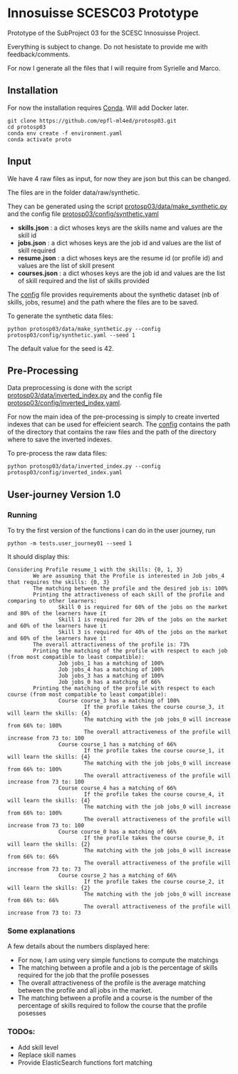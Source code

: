 # Innosuisse SCESC03 Prototype
Prototype of the SubProject 03 for the SCESC Innosuisse Project.

Everything is subject to change. Do not hesistate to provide me with feedback/comments.

For now I generate all the files that I will require from Syrielle and Marco.


## Installation

For now the installation requires [Conda](https://conda.io/projects/conda/en/latest/user-guide/install/index.html). Will add Docker later.

```shell script
git clone https://github.com/epfl-ml4ed/protosp03.git
cd protosp03
conda env create -f environment.yaml
conda activate proto
```

## Input
We have 4 raw files as input, for now they are json but this can be changed. 

The files are in the folder data/raw/synthetic. 

They can be generated using the script [protosp03/data/make_synthetic.py](protosp03/data/make_synthetic.py) and the config file [protosp03/config/synthetic.yaml](protosp03/config/synthetic.yaml)
- **skills.json** : a dict whoses keys are the skills name and values are the skill id 
- **jobs.json** : a dict whoses keys are the job id and values are the list of skill required
- **resume.json** : a dict whoses keys are the resume id (or profile id) and values are the list of skill present
- **courses.json** : a dict whoses keys are the job id and values are the list of skill required and the list of skills provided

The [config](protosp03/config/synthetic.yaml) file provides requirements about the synthetic dataset (nb of skills, jobs, resume) and the path where the files are to be saved.  

To generate the synthetic data files:  
```shell script
python protosp03/data/make_synthetic.py --config protosp03/config/synthetic.yaml --seed 1
```

The default value for the seed is 42. 

## Pre-Processing
Data preprocessing is done with the script [protosp03/data/inverted_index.py](protosp03/data/inverted_index.py) and the config file [protosp03/config/inverted_index.yaml](protosp03/config/inverted_index.yaml).

For now the main idea of the pre-processing is simply to create inverted indexes that can be used for effeicient search. The [config](protosp03/config/inverted_index.yaml) contains the path of the directory that contains the raw files and the path of the directory where to save the inverted indexes.

To pre-process the raw data files:  

```shell script
python protosp03/data/inverted_index.py --config protosp03/config/inverted_index.yaml
```

## User-journey Version 1.0

### Running
To try the first version of the functions I can do in the user journey, run 

```shell script
python -m tests.user_journey01 --seed 1
```
 It should display this:

```shell script
Considering Profile resume_1 with the skills: {0, 1, 3}
        We are assuming that the Profile is interested in Job jobs_4 that requires the skills: {0, 3}
        The matching between the profile and the desired job is: 100%
        Printing the attractiveness of each skill of the profile and comparing to other learners:
                Skill 0 is required for 60% of the jobs on the market and 80% of the learners have it
                Skill 1 is required for 20% of the jobs on the market and 60% of the learners have it
                Skill 3 is required for 40% of the jobs on the market and 60% of the learners have it
        The overall attractiveness of the profile is: 73%
        Printing the matching of the profile with respect to each job (from most compatible to least compatible):
                Job jobs_1 has a matching of 100%
                Job jobs_4 has a matching of 100%
                Job jobs_3 has a matching of 100%
                Job jobs_0 has a matching of 66%
        Printing the matching of the profile with respect to each course (from most compatible to least compatible):
                Course course_3 has a matching of 100%
                        If the profile takes the course course_3, it will learn the skills: {4}
                        The matching with the job jobs_0 will increase from 66% to: 100%
                        The overall attractiveness of the profile will increase from 73 to: 100
                Course course_1 has a matching of 66%
                        If the profile takes the course course_1, it will learn the skills: {4}
                        The matching with the job jobs_0 will increase from 66% to: 100%
                        The overall attractiveness of the profile will increase from 73 to: 100
                Course course_4 has a matching of 66%
                        If the profile takes the course course_4, it will learn the skills: {4}
                        The matching with the job jobs_0 will increase from 66% to: 100%
                        The overall attractiveness of the profile will increase from 73 to: 100
                Course course_0 has a matching of 66%
                        If the profile takes the course course_0, it will learn the skills: {2}
                        The matching with the job jobs_0 will increase from 66% to: 66%
                        The overall attractiveness of the profile will increase from 73 to: 73
                Course course_2 has a matching of 66%
                        If the profile takes the course course_2, it will learn the skills: {2}
                        The matching with the job jobs_0 will increase from 66% to: 66%
                        The overall attractiveness of the profile will increase from 73 to: 73
```

### Some explanations

A few details about the numbers displayed here:
- For now, I am using very simple functions to compute the matchings
- The matching between a profile and a job is the percentage of skills required for the job that the profile posesses
- The overall attractiveness of the profile is the average matching between the profile and all jobs in the market.
- The matching between a profile and a course is the number of the percentage of skills required to follow the course that the profile posesses 


### TODOs:
- Add skill level
- Replace skill names
- Provide ElasticSearch functions fort matching 
